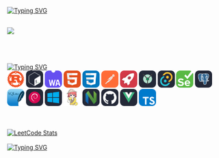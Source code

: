 <a href="https://git.io/typing-svg"><img src="https://readme-typing-svg.herokuapp.com?font=Fira+Code&pause=1000&color=DDDDDD&random=false&width=435&lines=%3C%3E++Hi%2C+There+(%EF%BF%A3%E2%96%BD%EF%BF%A3)%E3%83%8E%EF%BE%9E++%3C%3E" alt="Typing SVG" />
</a>
<br>
<br>
<p>
<a href="https://count.getloli.com/get"><img src="https://count.getloli.com/get/@:tommatti99?theme=original-new"></a>
</p>
<br>
<br>
<br>
<a href="https://git.io/typing-svg"><img src="https://readme-typing-svg.herokuapp.com?font=Fira+Code&pause=1000&color=DDDDDD&random=false&width=435&lines=My+Stack+%E3%83%BE(+%60%E3%83%BC%C2%B4)%E3%82%B7%CF%86__" alt="Typing SVG" />
<br>
</a>
<code><img title="Rust" height="40" width="40" src="icons/Rust.svg"></code>
<code><img title="Bash" height="40" width="40" src="icons/Bash-Dark.svg"></code>
<code><img title="WebAssembly" height="40" width="40" src="icons/WebAssembly.svg"></code>
<code><img title="HTML" height="40" width="40" src="icons/HTML.svg"></code>
<code><img title="CSS" height="40" width="40" src="icons/CSS.svg"></code>
<code><img title="Postman" height="40" width="40" src="icons/Postman.svg"></code>
<code><img title="Rocket" height="40" width="40" src="icons/Rocket.svg"></code>
<code><img title="Yew" height="40" width="40" src="icons/Yew-Dark.svg"></code>
<code><img title="Tauri" height="40" width="40" src="icons/Tauri-Dark.svg"></code>
<code><img title="Selenium" height="40" width="40" src="icons/Selenium.svg"></code>
<code><img title="Postgres" height="40" width="40" src="icons/PostgreSQL-Dark.svg"></code>
<code><img title="SQLite" height="40" width="40" src="icons/SQLite.svg"></code>
<code><img title="Debian" height="40" width="40" src="icons/Debian-Dark.svg"></code>
<code><img title="Windows" height="40" width="40" src="icons/Windows-Dark.svg"></code>
<code><img title="Renpy" height="40" width="40" src="icons/Renpy.svg"></code>
<code><img title="Neovim" height="40" width="40" src="icons/NeoVim-Dark.svg"></code>
<code><img title="Github" height="40" width="40" src="icons/Github-Dark.svg"></code>
<code><img title="VueJs" height="40" width="40" src="icons/VueJS-Dark.svg"></code>
<code><img title="TypeScript" height="40" width="40" src="icons/TypeScript.svg"></code>
<br>
<br>
<br>
<br>
<a href="https://leetcode.com/tommatti99/">
    <img src="https://leetcard.jacoblin.cool/tommatti99?theme=dark&font=Fira%20Code" alt="LeetCode Stats" />
</a>

<br>
<br>
<a href="https://git.io/typing-svg"><img src="https://readme-typing-svg.herokuapp.com?font=Fira+Code&pause=1000&color=DDDDDD&random=false&width=435&lines=Come+see+my+projects+(%E3%81%A5%EF%BF%A3+%C2%B3%EF%BF%A3)%E3%81%A5" alt="Typing SVG" />
